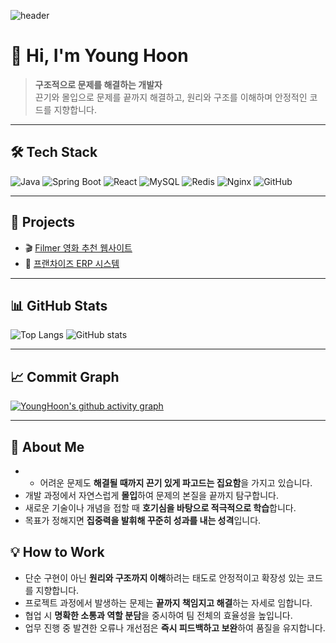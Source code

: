 ![header](https://capsule-render.vercel.app/api?type=waving&color=auto&height=200&section=header&text=DoHyeon's%20Hub&fontSize=40&animation=fadeIn&fontAlignY=40)

# 👋 Hi, I'm Young Hoon

> **구조적으로 문제를 해결하는 개발자**  
> 끈기와 몰입으로 문제를 끝까지 해결하고, 원리와 구조를 이해하며 안정적인 코드를 지향합니다.  

---

## 🛠️ Tech Stack

![Java](https://img.shields.io/badge/Java-007396?style=flat&logo=java&logoColor=white)
![Spring Boot](https://img.shields.io/badge/SpringBoot-6DB33F?style=flat&logo=springboot&logoColor=white)
![React](https://img.shields.io/badge/React-61DAFB?style=flat&logo=react&logoColor=black)
![MySQL](https://img.shields.io/badge/MySQL-4479A1?style=flat&logo=mysql&logoColor=white)
![Redis](https://img.shields.io/badge/Redis-DC382D?style=flat&logo=redis&logoColor=white)
![Nginx](https://img.shields.io/badge/Nginx-009639?style=flat&logo=nginx&logoColor=white)
![GitHub](https://img.shields.io/badge/GitHub-181717?style=flat&logo=github&logoColor=white)

---

## 📂 Projects

- 🎬 [Filmer 영화 추천 웹사이트](https://github.com/gangseunghyun/movie-project)  
- 🏢 [프랜차이즈 ERP 시스템](https://github.com/shstksdbs/ERP_Project)  

---

## 📊 GitHub Stats

![Top Langs](https://github-readme-stats.vercel.app/api/top-langs/?username=shstksdbs&layout=compact)
![GitHub stats](https://github-readme-stats.vercel.app/api?username=shstksdbs&show_icons=true&theme=radical)

---

## 📈 Commit Graph

[![YoungHoon's github activity graph](https://github-readme-activity-graph.vercel.app/graph?username=shstksdbs&theme=react-dark&bg_color=20232a&hide_border=true)](https://github.com/ashutosh00710/github-readme-activity-graph)

---

## 🙋 About Me
- - 어려운 문제도 **해결될 때까지 끈기 있게 파고드는 집요함**을 가지고 있습니다.
- 개발 과정에서 자연스럽게 **몰입**하여 문제의 본질을 끝까지 탐구합니다.
- 새로운 기술이나 개념을 접할 때 **호기심을 바탕으로 적극적으로 학습**합니다.
- 목표가 정해지면 **집중력을 발휘해 꾸준히 성과를 내는 성격**입니다. 

## 💡 How to Work
- 단순 구현이 아닌 **원리와 구조까지 이해**하려는 태도로 안정적이고 확장성 있는 코드를 지향합니다.
- 프로젝트 과정에서 발생하는 문제는 **끝까지 책임지고 해결**하는 자세로 임합니다.
- 협업 시 **명확한 소통과 역할 분담**을 중시하여 팀 전체의 효율성을 높입니다.
- 업무 진행 중 발견한 오류나 개선점은 **즉시 피드백하고 보완**하여 품질을 유지합니다.
